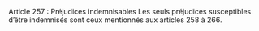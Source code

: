 Article 257 : Préjudices indemnisables
Les seuls préjudices susceptibles d’être indemnisés sont ceux mentionnés aux articles 258 à 266.